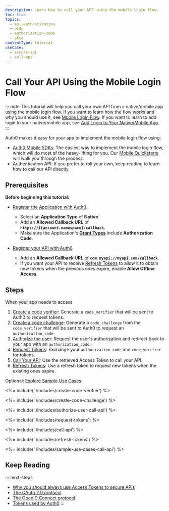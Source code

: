 ```yaml
---
description: Learn how to call your API using the mobile login flow.
toc: true
topics:
  - api-authentication
  - oidc
  - authorization-code
  - pkce
contentType: tutorial
useCase:
  - secure-api
  - call-api
---
```

# Call Your API Using the Mobile Login Flow

::: note
This tutorial will help you call your own API from a native/mobile app using the mobile login flow. If you want to learn how the flow works and why you should use it, see [Mobile Login Flow](/flows/concepts/mobile-login-flow). If you want to learn to add login to your native/mobile app, see [Add Login to Your Native/Mobile App](/flows/guides/mobile-login-flow/add-login-using-mobile-login-flow).
:::

Auth0 makes it easy for your app to implement the mobile login flow using:

* [Auth0 Mobile SDKs](/libraries): The easiest way to implement the mobile login flow, which will do most of the heavy-lifting for you. Our [Mobile Quickstarts](/quickstart/native) will walk you through the process.
* Authentication API: If you prefer to roll your own, keep reading to learn how to call our API directly.


## Prerequisites

**Before beginning this tutorial:**

* [Register the Application with Auth0](/applications/native). 
  * Select an **Application Type** of **Native**.
  * Add an **Allowed Callback URL** of **`https://${account.namespace}/callback`**.
  * Make sure the Application's **[Grant Types](/applications/application-grant-types#how-to-edit-the-application-s-grant_types-property)** include **Authorization Code**.

* [Register your API with Auth0](/architecture-scenarios/mobile-api/part-2#create-the-api)
  * Add an **Allowed Callback URL** of **`com.myapi://myapi.com/callback`**.
  * If you want your API to receive [Refresh Tokens](/tokens/refresh-token) to allow it to obtain new tokens when the previous ones expire, enable **Allow Offline Access**.

## Steps

When your app needs to access 

1. [Create a code verifier](#create-a-code-verifier): 
Generate a `code_verifier` that will be sent to Auth0 to request tokens.
2. [Create a code challenge](#create-a-code-challenge): 
Generate a `code_challenge` from the `code_verifier` that will be sent to Auth0 to request an `authorization_code`.
3. [Authorize the user](#authorize-the-user): 
Request the user's authorization and redirect back to your app with an `authorization_code`.
4. [Request Tokens](#request-tokens): 
Exchange your `authorization_code` and `code_verifier` for tokens.
5. [Call Your API](#call-your-api):
Use the retrieved Access Token to call your API.
6. [Refresh Tokens](#refresh-tokens):
Use a refresh token to request new tokens when the existing ones expire.

Optional: [Explore Sample Use Cases](#sample-use-cases)


<%= include('./includes/create-code-verifier') %>

<%= include('./includes/create-code-challenge') %>

<%= include('./includes/authorize-user-call-api') %>

<%= include('./includes/request-tokens') %>

<%= include('./includes/call-api') %>

<%= include('./includes/refresh-tokens') %>

<%= include('./includes/sample-use-cases-call-api') %>

## Keep Reading

::: next-steps
- [Why you should always use Access Tokens to secure APIs](/api-auth/why-use-access-tokens-to-secure-apis)
- [The OAuth 2.0 protocol](/protocols/oauth2)
- [The OpenID Connect protocol](/protocols/oidc)
- [Tokens used by Auth0](/tokens)
:::
